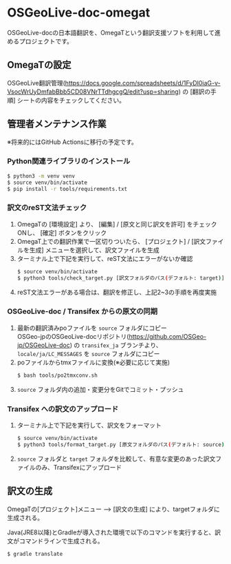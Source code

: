 # OSGeoLive-doc-omegat

OSGeoLive-docの日本語翻訳を、OmegaTという翻訳支援ソフトを利用して進めるプロジェクトです。

## OmegaTの設定

OSGeoLive翻訳管理(https://docs.google.com/spreadsheets/d/1FyDI0iaG-v-VsocWrUyDmfabBbb5CD08VNrTTdhgcgQ/edit?usp=sharing) の [翻訳の手順] シートの内容をチェックしてください。

## 管理者メンテナンス作業

※将来的にはGitHub Actionsに移行の予定です。

### Python関連ライブラリのインストール

```bash
$ python3 -m venv venv
$ source venv/bin/activate
$ pip install -r tools/requirements.txt
```

### 訳文のreST文法チェック

1. OmegaTの [環境設定] より、 [編集] / [原文と同じ訳文を許可] をチェックONし、 [確定] ボタンをクリック
2. OmegaT上での翻訳作業で一区切りついたら、 [プロジェクト] / [訳文ファイルを生成] メニューを選択して、訳文ファイルを生成
3. ターミナル上で下記を実行して、reST文法にエラーがないか確認
   ```bash
   $ source venv/bin/activate
   $ python3 tools/check_target.py [訳文フォルダのパス(デフォルト: target)]
   ```
4. reST文法エラーがある場合は、翻訳を修正し、上記2~3の手順を再度実施

### OSGeoLive-doc / Transifex からの原文の同期

1. 最新の翻訳済みpoファイルを `source` フォルダにコピー  
   OSGeo-jpのOSGeoLive-docリポジトリ(https://github.com/OSGeo-jp/OSGeoLive-doc) の `transifex_ja` ブランチより、 `locale/ja/LC_MESSAGES` を `source` フォルダにコピー
2. poファイルからtmxファイルに変換(※必要に応じて実施)
   ```bash
   $ bash tools/po2tmxconv.sh
   ```
3. `source` フォルダ内の追加・変更分をGitでコミット・プッシュ

### Transifex への訳文のアップロード

1. ターミナル上で下記を実行して、訳文をフォーマット
   ```bash
   $ source venv/bin/activate
   $ python3 tools/format_target.py [原文フォルダのパス(デフォルト: source)] [訳文フォルダのパス(デフォルト: target)]
   ```
2. `source` フォルダと `target` フォルダを比較して、有意な変更のあった訳文ファイルのみ、Transifexにアップロード

## 訳文の生成

OmegaTの[プロジェクト]メニュー --> [訳文の生成] により、targetフォルダに生成される。

Java(JRE8以降)とGradleが導入された環境で以下のコマンドを実行すると、訳文がコマンドラインで生成される。

```bash
$ gradle translate
```
